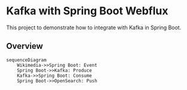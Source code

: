 # Kafka with Spring Boot Webflux

This project to demonstrate how to integrate with Kafka in Spring Boot.

## Overview

```mermaid
sequenceDiagram
    Wikimedia->>Spring Boot: Event
    Spring Boot->>Kafka: Produce
    Kafka->>Spring Boot: Consume
    Spring Boot->>OpenSearch: Push
```